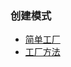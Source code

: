 ### 创建模式

- [简单工厂](https://github.com/zhoutengfu/Learning-notes/tree/master/DesignPatterns/SimpleFactory)
- [工厂方法](https://github.com/zhoutengfu/Learning-notes/tree/master/DesignPatterns/FactoryMethod)